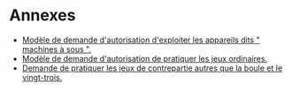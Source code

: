 # Annexes

- [Modèle de demande d'autorisation d'exploiter les appareils dits " machines à sous ".](modele-de-demande-d-autorisation-d-exploiter-les-appareils-dits)
- [Modèle de demande d'autorisation de pratiquer les jeux ordinaires.](modele-de-demande-d-autorisation-de-pratiquer-les-jeux-ordinaires)
- [Demande de pratiquer les jeux de contrepartie autres que la boule et le vingt-trois.](demande-de-pratiquer-les-jeux-de-contrepartie-autres-que)
